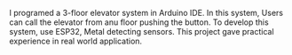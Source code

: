 I programed a 3-floor elevator system in Arduino IDE. In this system, Users can call the elevator from anu floor pushing the button. To develop this system, use ESP32, Metal detecting sensors. This project gave practical experience in real world application.
